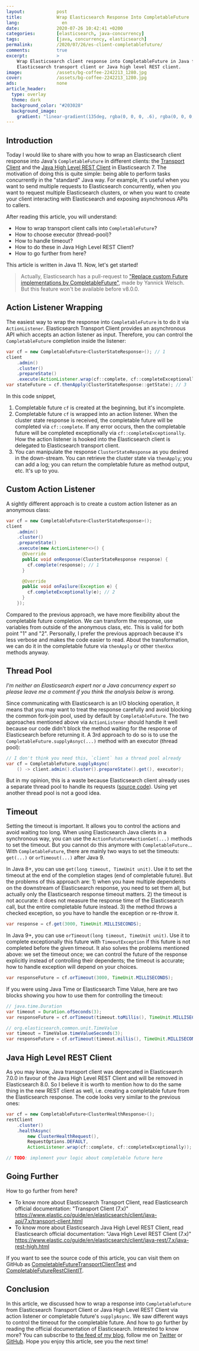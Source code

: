 ```yaml
---
layout:            post
title:             Wrap Elasticsearch Response Into CompletableFuture
lang:                en
date:              2020-07-26 10:42:41 +0200
categories:        [elasticsearch, java-concurrency]
tags:              [java, concurrency, elasticsearch]
permalink:         /2020/07/26/es-client-completablefuture/
comments:          true
excerpt:           >
    Wrap Elasticsearch client response into CompletableFuture in Java for
    Elasticsearch transport client or Java high level REST client.
image:             /assets/bg-coffee-2242213_1280.jpg
cover:             /assets/bg-coffee-2242213_1280.jpg
ads:               none
article_header:
  type: overlay
  theme: dark
  background_color: "#203028"
  background_image:
    gradient: "linear-gradient(135deg, rgba(0, 0, 0, .6), rgba(0, 0, 0, .4))"
---
```


## Introduction

Today I would like to share with you how to wrap an Elasticsearch client
response into Java's `CompletableFuture` in different clients: the [Transport
Client](https://www.elastic.co/guide/en/elasticsearch/client/java-api/7.x/transport-client.html)
and the [Java High Level REST
Client](https://www.elastic.co/guide/en/elasticsearch/client/java-rest/7.x/java-rest-high.html)
in Elasticsearch 7. The motivation of doing this is quite simple: being able to
perform tasks concurrently in the "standard" Java way. For example, it's useful
when you want to send multiple requests to Elasticsearch concurrently, when
you want to request multiple Elasticsearch clusters, or when you want to create
your client interacting with Elasticsearch and exposing asynchronous APIs to
callers.

After reading this article, you will understand:

- How to wrap transport client calls into `CompletableFuture`?
- How to choose executor (thread-pool)?
- How to handle timeout?
- How to do these in Java High Level REST Client?
- How to go further from here?

This article is written in Java 11. Now, let's get started!

> Actually, Elasticsearch has a pull-request to ["Replace custom Future implementations by
> CompletableFuture"](https://github.com/elastic/elasticsearch/pull/32512), made
> by Yannick Welsch. But this feature won't be available before v8.0.0.

## Action Listener Wrapping

The easiest way to wrap the response into `CompletableFuture` is to do it via
`ActionListener`. Elasticsearch Transport Client provides an asynchronous API
which accepts an action listener as input. Therefore, you can control the
`CompletableFuture` completion inside the listener:

```java
var cf = new CompletableFuture<ClusterStateResponse>(); // 1
client
    .admin()
    .cluster()
    .prepareState()
    .execute(ActionListener.wrap(cf::complete, cf::completeExceptionally)); // 2
var stateFuture = cf.thenApply(ClusterStateResponse::getState); // 3
```

In this code snippet,

1. Completable future `cf` is created at the beginning, but it's incomplete.
2. Completable future `cf` is wrapped into an action listener. When the cluster
   state response is received, the completable future will be completed via
   `cf::complete`. If any error occurs, then the completable future will be
   completed exceptionally via `cf::completeExceptionally`. How the action listener
   is hooked into the Elasticsearch client is delegated to Elasticsearch
   transport client.
3. You can manipulate the response `ClusterStateResponse` as you desired in the
   down-stream. You can retrieve the cluster state via `thenApply`; you can
   add a log; you can return the completable future as method output, etc. It's
   up to you.

## Custom Action Listener

A sightly different approach is to create a custom action listener as an
anonymous class:

```java
var cf = new CompletableFuture<ClusterStateResponse>();
client
    .admin()
    .cluster()
    .prepareState()
    .execute(new ActionListener<>() {
      @Override
      public void onResponse(ClusterStateResponse response) {
        cf.complete(response); // 1
      }

      @Override
      public void onFailure(Exception e) {
        cf.completeExceptionally(e); // 2
      }
    });
```

Compared to the previous approach, we have more flexibility about the completable
future completion. We can transform the response, use variables from outside of
the anonymous class, etc. This is valid for both point "1" and "2". Personally, I
prefer the previous approach because it's less verbose and makes the code easier
to read. About the transformation, we can do it in the completable future via
`thenApply` or other `thenXxx` methods anyway.

## Thread Pool

_I'm neither an Elasticsearch expert nor a Java concurrency expert so please leave me
a comment if you think the analysis below is wrong._

Since communicating with Elasticsearch is an I/O blocking operation, it means
that you may want to treat the response carefully and avoid blocking the common
fork-join pool, used by default by `CompletableFuture`. The two approaches
mentioned above via `ActionListener` should handle it well because our code
didn't block the method waiting for the response of Elasticsearch before returning
it. A 3rd approach to do so is to use the `CompletableFuture.supplyAsnyc(...)`
method with an executor (thread pool):

```java
// I don't think you need this, `client` has a thread pool already
var cf = CompletableFuture.supplyAsync(
    () -> client.admin().cluster().prepareState().get(), executor);
```

But in my opinion, this is a waste because Elasticsearch client already
uses a separate thread pool to handle its requests ([source code](https://github.com/elastic/elasticsearch/blob/v7.8.0/server/src/main/java/org/elasticsearch/node/Node.java#L356)). Using yet
another thread pool is not a good idea.

## Timeout

Setting the timeout is important. It allows you to control the actions and avoid
waiting too long. When using Elasticsearch Java clients in a synchronous way,
you can use the `ActionFututure#actionGet(...)` methods to set the timeout. But
you cannot do this anymore with `CompletableFuture`... With `CompletableFuture`,
there are mainly two ways to set the timeouts: `get(...)` or `orTimeout(...)`
after Java 9.

In Java 8+, you can use `get(long timeout, TimeUnit unit)`. Use it to
set the timeout at the end of the completion stages (end of
completable future). But the problems of this approach are: 1) when you have
multiple dependents on the downstream of Elasticsearch response, you need to set
them all, but actually only the Elasticsearch response timeout matters. 2) the
timeout is not accurate: it does not measure the response time of the
Elasticsearch call, but the entire completable future instead. 3) the method
throws a checked exception, so you have to handle the exception or re-throw it.

```java
var response = cf.get(3000, TimeUnit.MILLISECONDS);
```

In Java 9+, you can use `orTimeout(long timeout, TimeUnit unit)`. Use it to
complete exceptionally this future with `TimeoutException` if this
future is not completed before the given timeout. It also solves the problems
mentioned above: we set the timeout once; we can control the future of the
response explicitly instead of controlling their dependents; the timeout is
accurate; how to handle exception will depend on your choices.

```java
var responseFuture = cf.orTimeout(3000, TimeUnit.MILLISECONDS);
```

If you were using Java Time or Elasticsearch Time Value, here are two blocks
showing you how to use them for controlling the timeout:

```java
// java.time.Duration
var timeout = Duration.ofSeconds(3);
var responseFuture = cf.orTimeout(timeout.toMillis(), TimeUnit.MILLISECONDS);
```

```java
// org.elasticsearch.common.unit.TimeValue
var timeout = TimeValue.timeValueSeconds(3);
var responseFuture = cf.orTimeout(timeout.millis(), TimeUnit.MILLISECONDS);
```

## Java High Level REST Client

As you may know, Java transport client was deprecated in Elasticsearch 7.0.0 in
favour of the Java High Level REST Client and will be removed in Elasticsearch
8.0. So I believe it is worth to mention how to do the same thing in the new
REST client as well, i.e. creating a completable future from the Elasticsearch
response. The code looks very similar to the previous ones:

```java
var cf = new CompletableFuture<ClusterHealthResponse>();
restClient
    .cluster()
    .healthAsync(
        new ClusterHealthRequest(),
        RequestOptions.DEFAULT,
        ActionListener.wrap(cf::complete, cf::completeExceptionally));

// TODO: implement your logic about completable future here
```

## Going Further

How to go further from here?

- To know more about Elasticsearch Transport Client, read Elasticsearch official
  documentation: "Transport Client (7.x)"<br>
  <https://www.elastic.co/guide/en/elasticsearch/client/java-api/7.x/transport-client.html>
- To know more about Elasticsearch Java High Level REST Client, read
  Elasticsearch official documentation: "Java High Level REST Client (7.x)"<br>
  <https://www.elastic.co/guide/en/elasticsearch/client/java-rest/7.x/java-rest-high.html>

If you want to see the source code of this article, you can visit them on GitHub
as
[CompletableFutureTransportClientTest](https://github.com/mincong-h/learning-elasticsearch/blob/blog-completable-future/basics/src/test/java/io/mincong/elasticsearch/CompletableFutureTransportClientTest.java)
and
[CompletableFutureRestClientIT](https://github.com/mincong-h/learning-elasticsearch/blob/master/basics/src/test/java/io/mincong/elasticsearch/CompletableFutureRestClientIT.java).

## Conclusion

In this article, we discussed how to wrap a response into
`CompletableFuture` from Elasticsearch Transport Client or Java High
Level REST Client via action listener or completable future's `supplyAsync`. We
saw different ways to control the timeout for the completable future. And how to
go further by reading the official documentation of Elasticsearch.
Interested to know more? You can subscribe to [the feed of my blog](/feed.xml), follow me
on [Twitter](https://twitter.com/mincong_h) or
[GitHub](https://github.com/mincong-h/). Hope you enjoy this article, see you the next time!
